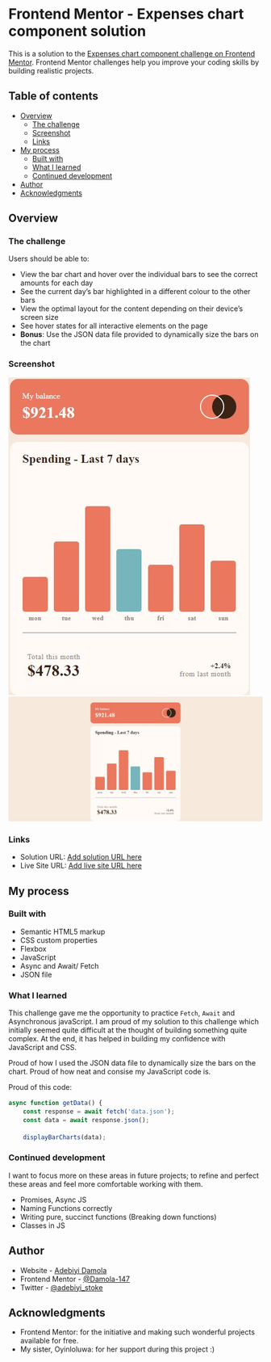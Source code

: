 # Frontend Mentor - Expenses chart component solution

This is a solution to the [Expenses chart component challenge on Frontend Mentor](https://www.frontendmentor.io/challenges/expenses-chart-component-e7yJBUdjwt). Frontend Mentor challenges help you improve your coding skills by building realistic projects. 

## Table of contents

- [Overview](#overview)
  - [The challenge](#the-challenge)
  - [Screenshot](#screenshot)
  - [Links](#links)
- [My process](#my-process)
  - [Built with](#built-with)
  - [What I learned](#what-i-learned)
  - [Continued development](#continued-development)
- [Author](#author)
- [Acknowledgments](#acknowledgments)


## Overview

### The challenge

Users should be able to:

- View the bar chart and hover over the individual bars to see the correct amounts for each day
- See the current day’s bar highlighted in a different colour to the other bars
- View the optimal layout for the content depending on their device’s screen size
- See hover states for all interactive elements on the page
- **Bonus**: Use the JSON data file provided to dynamically size the bars on the chart

### Screenshot

![mobile design](./design/mobile-design.jpg)
![desktop design](./design/desktop-design.jpg)

### Links

- Solution URL: [Add solution URL here](https://your-solution-url.com)
- Live Site URL: [Add live site URL here](https://your-live-site-url.com)

## My process

### Built with

- Semantic HTML5 markup
- CSS custom properties
- Flexbox
- JavaScript
- Async and Await/ Fetch
- JSON file


### What I learned

This challenge gave me the opportunity to practice `Fetch`, 
`Await` and Asynchronous javaScript. I am proud of my solution
to this challenge which initially seemed quite difficult at the thought of building something quite complex. At the end, it has helped in building my confidence with JavaScript and CSS. 

Proud of how I used the JSON data file to dynamically size the
bars on the chart. Proud of how neat and consise my JavaScript
code is.

Proud of this code:


```js
async function getData() {
    const response = await fetch('data.json');
    const data = await response.json();

    displayBarCharts(data);
```


### Continued development

I want to focus more on these areas in future projects; to refine and perfect these areas and feel more comfortable working with them.

- Promises, Async JS
- Naming Functions correctly
- Writing pure, succinct functions (Breaking down functions)
- Classes in JS


## Author

- Website - [Adebiyi Damola](https://www.your-site.com)
- Frontend Mentor - [@Damola-147](https://www.frontendmentor.io/profile/Damola-147)
- Twitter - [@adebiyi_stoke](https://www.twitter.com/adebiyi_stoke)


## Acknowledgments

- Frontend Mentor: for the initiative and making such wonderful projects available for free.
- My sister, Oyinloluwa: for her support during this project :)